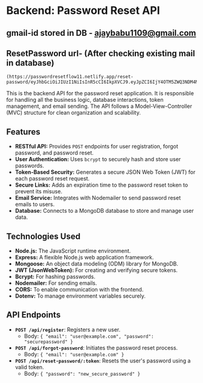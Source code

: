 # Backend: Password Reset API

## gmail-id stored in DB - ajaybabu1109@gmail.com
## ResetPassword url- (After checking existing mail in database)
    (https://passwordresetflow11.netlify.app/reset-password/eyJhbGciOiJIUzI1NiIsInR5cCI6IkpXVCJ9.eyJpZCI6IjY4OTM5ZWQ3NDM4MzllYjYxZDg3NGQxNSIsImlhdCI6MTc1NDUxMjUyNywiZXhwIjoxNzU1ODA4NTI3fQ.whsMN1rQCKLXzhjiXLEszYEESX8yAqnt3QGmcx0Dk_Y)

This is the backend API for the password reset application. It is responsible for handling all the business logic, database interactions, token management, and email sending. The API follows a Model-View-Controller (MVC) structure for clean organization and scalability.

##  Features

- **RESTful API:** Provides `POST` endpoints for user registration, forgot password, and password reset.
- **User Authentication:** Uses `bcrypt` to securely hash and store user passwords.
- **Token-Based Security:** Generates a secure JSON Web Token (JWT) for each password reset request.
- **Secure Links:** Adds an expiration time to the password reset token to prevent its misuse.
- **Email Service:** Integrates with Nodemailer to send password reset emails to users.
- **Database:** Connects to a MongoDB database to store and manage user data.

##  Technologies Used

- **Node.js:** The JavaScript runtime environment.
- **Express:** A flexible Node.js web application framework.
- **Mongoose:** An object data modeling (ODM) library for MongoDB.
- **JWT (JsonWebToken):** For creating and verifying secure tokens.
- **Bcrypt:** For hashing passwords.
- **Nodemailer:** For sending emails.
- **CORS:** To enable communication with the frontend.
- **Dotenv:** To manage environment variables securely.

##  API Endpoints

-   **`POST /api/register`**: Registers a new user.
    -   Body: `{ "email": "user@example.com", "password": "securepassword" }`
-   **`POST /api/forgot-password`**: Initiates the password reset process.
    -   Body: `{ "email": "user@example.com" }`
-   **`POST /api/reset-password/:token`**: Resets the user's password using a valid token.
    -   Body: `{ "password": "new_secure_password" }`